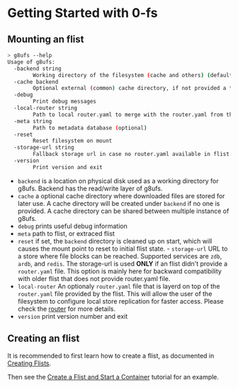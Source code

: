 # Getting Started with 0-fs
## Mounting an flist
```bash
> g8ufs --help
Usage of g8ufs:
  -backend string
    	Working directory of the filesystem (cache and others) (default "/tmp/backend")
  -cache backend
    	Optional external (common) cache directory, if not provided a temporary cache location will be created under backend
  -debug
    	Print debug messages
  -local-router string
    	Path to local router.yaml to merge with the router.yaml from the flist. This will allow adding some caching layers
  -meta string
    	Path to metadata database (optional)
  -reset
    	Reset filesystem on mount
  -storage-url string
    	Fallback storage url in case no router.yaml available in flist (default "ardb://hub.gig.tech:16379")
  -version
    	Print version and exit
```

- `backend` is a location on physical disk used as a working directory for g8ufs. Backend has the read/write layer of g8ufs.
- `cache` a optional cache directory where downloaded files are stored for later use. A cache directory will be created under `backend` if no one is provided. A cache directory can be shared between multiple instance of g8ufs.
- `debug` prints useful debug information
- `meta` path to flist, or extraced flist
- `reset` if set, the `backend` directory is cleaned up on start, which will causes the mount point to reset to initial flist state. - `storage-url` URL to a store where file blocks can be reached. Supported services are `zdb`, `ardb`, and `redis`. The storage-url is used __ONLY__ if an flist didn't provide a `router.yaml` file. This option is mainly here for backward compatibility with older flist that does not provide router.yaml file.
- `local-router` An optionaly `router.yaml` file that is layerd on top of the `router.yaml` file provided by the flist. This will allow the user of the filesystem to configure local store replication for faster access. Please check the [router](../flist/router.md) for more details.
- `version` print version number and exit


## Creating an flist
It is recommended to first learn how to create a flist, as documented in [Creating Flists](../flists/creating.md).

Then see the [Create a Flist and Start a Container](https://github.com/zero-os/home/blob/master/docs/tutorials/Create_a_Flist_and_Start_a_Container.md) tutorial for an example.


